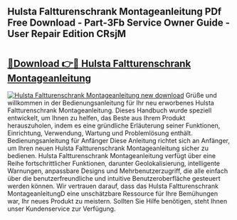 ## Hulsta Faltturenschrank Montageanleitung PDf Free Download - Part-3Fb Service Owner Guide - User Repair Edition CRsjM

# <h2><a href="http://df6mma.blite.top/?on=Hulsta+Faltturenschrank+Montageanleitung">🔗Download 👉🔴 Hulsta Faltturenschrank Montageanleitung</a></h2>

[![Hulsta Faltturenschrank Montageanleitung new download](https://i.imgur.com/lujVjoI.png)](http://df6mma.blite.top/?on=Hulsta+Faltturenschrank+Montageanleitung)
Grüße und willkommen in der Bedienungsanleitung für Ihr neu erworbenes Hulsta Faltturenschrank Montageanleitung. Dieses Handbuch wurde speziell entwickelt, um Ihnen zu helfen, das Beste aus Ihrem Produkt herauszuholen, indem es eine gründliche Erläuterung seiner Funktionen, Einrichtung, Verwendung, Wartung und Problemlösung enthält. Bedienungsanleitung für Anfänger Diese Anleitung richtet sich an Anfänger, um Ihren neuen Hulsta Faltturenschrank Montageanleitung sicher zu bedienen. Hulsta Faltturenschrank Montageanleitung verfügt über eine Reihe fortschrittlicher Funktionen, darunter Geolokalisierung, intelligente Warnungen, anpassbare Designs und Mehrbenutzerzugriff, die alle einfach über die benutzerfreundliche und intuitive Benutzeroberfläche gesteuert werden können. Wir vertrauen darauf, dass das Hulsta Faltturenschrank MontageanleitungD eine unschätzbare Ressource für Ihre Bemühungen war, Ihr neues Produkt zu meistern. Sollten Sie Hilfe benötigen, steht Ihnen unser Kundenservice zur Verfügung.
